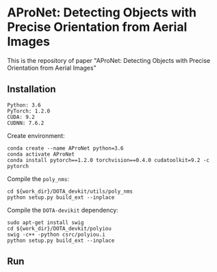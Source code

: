 # AProNet: Detecting Objects with Precise Orientation from Aerial Images
This is the repository of paper "AProNet: Detecting Objects with Precise Orientation from Aerial Images"
## Installation
    Python: 3.6  
    PyTorch: 1.2.0
    CUDA: 9.2    
    CUDNN: 7.6.2  

Create environment:    

    conda create --name AProNet python=3.6
    conda activate AProNet
    conda install pytorch==1.2.0 torchvision==0.4.0 cudatoolkit=9.2 -c pytorch
       
Compile the `poly_nms`:    

    cd ${work_dir}/DOTA_devkit/utils/poly_nms  
    python setup.py build_ext --inplace  

Compile the `DOTA-devikit` dependency:   

    sudo apt-get install swig  
    cd ${work_dir}/DOTA_devkit/polyiou  
    swig -c++ -python csrc/polyiou.i  
    python setup.py build_ext --inplace  

## Run

